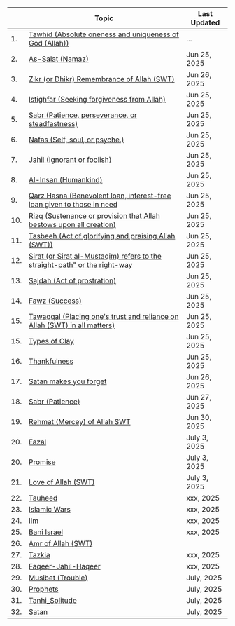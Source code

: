 |   | Topic                      | Last Updated               |
|---|---|---|
|1. | [Tawhid (Absolute oneness and uniqueness of God (Allah))](...)|...|
|2. | [As-Salat (Namaz)](https://github.com/muarshad01/YouTube_Videos/blob/main/quran/namaaz_in_quran.md)       | Jun 25, 2025 |
|3. | [Zikr (or Dhikr) Remembrance of Allah (SWT)](https://github.com/muarshad01/YouTube_Videos/blob/main/quran/zikr_benefits.md) | Jun 26, 2025 | 
|4. | [Istighfar (Seeking forgiveness from Allah)](https://github.com/muarshad01/YouTube_Videos/blob/main/quran/Istighfar.md) | Jun 25, 2025 |
|5. | [Sabr (Patience, perseverance, or steadfastness)](https://github.com/muarshad01/YouTube_Videos/blob/main/quran/sabr_patience.md) | Jun 25, 2025 |
|6. | [Nafas (Self, soul, or psyche.)](https://github.com/muarshad01/YouTube_Videos/blob/main/quran/nafs.md) | Jun 25, 2025 |
|7. | [Jahil (Ignorant or foolish)](https://github.com/muarshad01/YouTube_Videos/blob/main/quran/Jahil_Ignorant.md)  | Jun 25, 2025 |
|8. | [Al-Insan (Humankind)](https://github.com/muarshad01/YouTube_Videos/blob/main/quran/insaan_in_quran.md) | Jun 25, 2025 |
|9. | [Qarz Hasna (Benevolent loan, interest-free loan given to those in need](https://github.com/muarshad01/YouTube_Videos/blob/main/quran/qaraz_hasana.md) | Jun 25, 2025 |
|10. | [Rizq (Sustenance or provision that Allah bestows upon all creation)](https://github.com/muarshad01/YouTube_Videos/blob/main/quran/rizq.md) | Jun 25, 2025 |
|11. | [Tasbeeh (Act of glorifying and praising Allah (SWT))](https://github.com/muarshad01/YouTube_Videos/blob/main/quran/tasbeeh_in_quran.md) | Jun 25, 2025 | 
|12. | [Sirat (or Sirat al-Mustaqim) refers to the straight-path" or the right-way](https://github.com/muarshad01/YouTube_Videos/blob/main/quran/sirat.md) | Jun 25, 2025 |
|13. | [Sajdah (Act of prostration)](https://github.com/muarshad01/YouTube_Videos/blob/main/quran/sajdah.md) | Jun 25, 2025 |
|14. | [Fawz (Success)](https://github.com/muarshad01/YouTube_Videos/blob/main/quran/success.md)  | Jun 25, 2025 |
|15. | [Tawaqqal (Placing one's trust and reliance on Allah (SWT) in all matters)](https://github.com/muarshad01/YouTube_Videos/blob/main/quran/tawaqqal.md) | Jun 25, 2025 |
|15. | [Types of Clay](https://github.com/muarshad01/YouTube_Videos/blob/main/quran/teen_turab_salsal.md) | Jun 25, 2025 |
|16. | [Thankfulness](https://github.com/muarshad01/YouTube_Videos/blob/main/quran/thank_in_quran.md) | Jun 25, 2025 |
|17. | [Satan makes you forget](https://github.com/muarshad01/YouTube_Videos/blob/main/quran/Nasiya_forgot.md) | Jun 26, 2025 |
|18. | [ Sabr (Patience)](https://github.com/muarshad01/YouTube_Videos/blob/main/quran/sabr_patience.md)| Jun 27, 2025 |
|19. | [Rehmat (Mercey) of Allah SWT](https://github.com/muarshad01/YouTube_Videos/blob/main/quran/Rehmat_Mercey.md) | Jun 30, 2025 |
|20. | [Fazal](https://github.com/muarshad01/YouTube_Videos/blob/main/quran/fazal.md)| July 3, 2025 |
|20. | [Promise](https://github.com/muarshad01/YouTube_Videos/blob/main/quran/promise.md)| July 3, 2025 |
|21. | [Love of Allah (SWT)](https://github.com/muarshad01/YouTube_Videos/blob/main/quran/allah_ki_mohabbat.md) | July 3, 2025|
|22. | [Tauheed](...) | xxx, 2025|
|23. | [Islamic Wars](https://github.com/muarshad01/Quran_Topics/blob/main/Islamic_Wars.md) | xxx, 2025|
|24. | [Ilm](https://github.com/muarshad01/Quran_Topics/blob/main/Ilm.md)| xxx, 2025|
|25. | [Bani Israel](https://github.com/muarshad01/Quran_Topics/blob/main/bani_israel.md)| xxx, 2025|
|26. | [Amr of Allah (SWT)](https://github.com/muarshad01/Quran_Topics/blob/main/amr_of_allah.md)| 
|27. | [Tazkia](https://github.com/muarshad01/Quran_Topics/blob/main/tazkia.md) | xxx, 2025|
|28. | [Faqeer-Jahil-Haqeer](https://github.com/muarshad01/Quran_Topics/blob/main/faqeer-jahil-haqeer.md)| xxx, 2025|
|29. | [Musibet (Trouble)](https://github.com/muarshad01/Quran_Topics/blob/main/Trouble.md)| July, 2025|
|30. | [Prophets](https://github.com/muarshad01/Quran_Topics/blob/main/prophets.md)| July, 2025|
|31. | [Tanhi_Solitude](https://github.com/muarshad01/Quran_Topics/blob/main/Tanhi_Solitude.md)| July, 2025|
|32. | [Satan](https://github.com/muarshad01/Quran_Topics/blob/main/Satan.md)|July, 2025||
